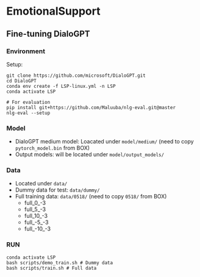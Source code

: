 # EmotionalSupport

## Fine-tuning DialoGPT

### Environment

Setup:
```
git clone https://github.com/microsoft/DialoGPT.git
cd DialoGPT
conda env create -f LSP-linux.yml -n LSP
conda activate LSP

# For evaluation
pip install git+https://github.com/Maluuba/nlg-eval.git@master
nlg-eval --setup
```

### Model
- DialoGPT medium model: Loacated under `model/medium/` (need to copy `pytorch_model.bin` from BOX)
- Output models: will be located under `model/output_models/`

### Data
- Located under `data/`
- Dummy data for test: `data/dummy/`
- Full training data: `data/0518/` (need to copy `0518/` from BOX)
  - full_0_-3
  - full_5_-3
  - full_10_-3
  - full_-5_-3
  - full_-10_-3

### RUN
```
conda activate LSP
bash scripts/demo_train.sh # Dummy data
bash scripts/train.sh # Full data
```
